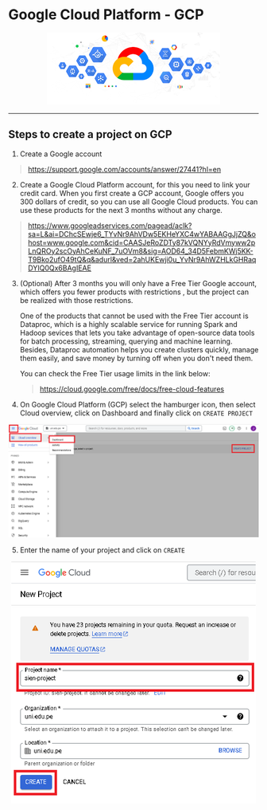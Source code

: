 # Google Cloud Platform - GCP

<p align="center">
  <img src="images\gcp.png">
</p>

---

## Steps to create a project on GCP

1. Create a Google account 

> https://support.google.com/accounts/answer/27441?hl=en

<p align="justify">

2. Create a Google Cloud Platform account, for this you need to link your credit card. When you first create a GCP account, Google offers you 300 dollars of credit, so you can use all Google Cloud products. You can use these products for the next 3 months without any charge. 
</p>

> https://www.googleadservices.com/pagead/aclk?sa=L&ai=DChcSEwje6_TYvNr9AhVDw5EKHeYXC4wYABAAGgJjZQ&ohost=www.google.com&cid=CAASJeRoZDTy87kVQNYyRdVmyww2pLnQROy2scOyAhCeKuNF_7uOVm8&sig=AOD64_34D5FebmKWj5KK-T9Bko2ufO49tQ&q&adurl&ved=2ahUKEwji0u_YvNr9AhWZHLkGHRaqDYIQ0Qx6BAgIEAE

<p align="justify">

3. (Optional) After 3 months you will only have a Free Tier Google account, which offers you fewer products with restrictions , but the project can be realized with those restrictions.

   One of the products that cannot be used with the Free Tier account is Dataproc, which is a highly scalable service for running Spark and Hadoop sevices that lets you take advantage of open-source data tools for batch processing, streaming, querying and machine learning. Besides, Dataproc automation helps you create clusters quickly, manage them easily, and save money by turning off when you don't need them. 

   You can check the Free Tier usage limits in the link below:

   > https://cloud.google.com/free/docs/free-cloud-features
</p>

<p align="justify">

4. On Google Cloud Platform (GCP) select the hamburger icon, then select Cloud overview, click on Dashboard and finally click on `CREATE PROJECT`
</p>

<p align="center">
  <img src="images\create_project_gcp.png">
</p>

5.  Enter the name of your project and click on `CREATE`

<p align="center">
  <img src="images\new_project_gcp.png">
</p>

 






